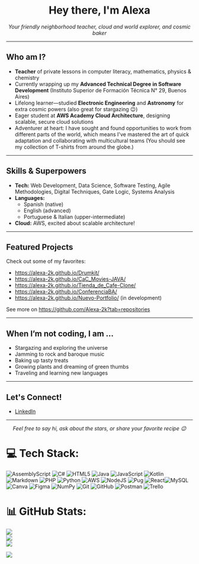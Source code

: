 <h1 align="center">Hey there, I'm Alexa</h1>
<p align="center">
  <i>Your friendly neighborhood teacher, cloud and world explorer, and cosmic baker</i>
</p>

---

## Who am I?

- **Teacher** of private lessons in computer literacy, mathematics, physics & chemistry
- Currently wrapping up my **Advanced Technical Degree in Software Development** (Instituto Superior de Formación Técnica N° 29, Buenos Aires)
- Lifelong learner—studied **Electronic Engineering** and **Astronomy** for extra cosmic powers (also great for stargazing 😉)
- Eager student at **AWS Academy Cloud Architecture**, designing scalable, secure cloud solutions
- Adventurer at heart: I have sought and found opportunities to work from different parts of the world, which means I've mastered the art of quick adaptation and collaborating with multicultural teams (You should see my collection of T-shirts from around the globe.)

---

## Skills & Superpowers

- **Tech:** Web Development, Data Science, Software Testing, Agile Methodologies, Digital Techniques, Gate Logic, Systems Analysis
- **Languages:**  
  - Spanish (native)  
  - English (advanced)
  - Portuguese & Italian (upper-intermediate)
- **Cloud:** AWS, excited about scalable architecture!

---

## Featured Projects

Check out some of my favorites:
- https://alexa-2k.github.io/Drumkit/
- https://alexa-2k.github.io/CaC_Movies-JAVA/
- https://alexa-2k.github.io/Tienda_de_Cafe-Clone/
- https://alexa-2k.github.io/ConferenciaBA/
- https://alexa-2k.github.io/Nuevo-Portfolio/ (in development)

See more on https://github.com/Alexa-2k?tab=repositories

---

##  When I’m not coding, I am ...

- Stargazing and exploring the universe 
- Jamming to rock and baroque music 
- Baking up tasty treats 
- Growing plants and dreaming of green thumbs 
- Traveling and learning new languages 

---

##  Let's Connect!

- [LinkedIn](https://www.linkedin.com/in/lorena-rachich/)

---

<p align="center">
  <i>Feel free to say hi, ask about the stars, or share your favorite recipe 😉</i>
</p>

# 💻 Tech Stack:
![AssemblyScript](https://img.shields.io/badge/assembly%20script-%23000000.svg?style=for-the-badge&logo=assemblyscript&logoColor=white) ![C#](https://img.shields.io/badge/c%23-%23239120.svg?style=for-the-badge&logo=csharp&logoColor=white) ![HTML5](https://img.shields.io/badge/html5-%23E34F26.svg?style=for-the-badge&logo=html5&logoColor=white) ![Java](https://img.shields.io/badge/java-%23ED8B00.svg?style=for-the-badge&logo=openjdk&logoColor=white) ![JavaScript](https://img.shields.io/badge/javascript-%23323330.svg?style=for-the-badge&logo=javascript&logoColor=%23F7DF1E) ![Kotlin](https://img.shields.io/badge/kotlin-%237F52FF.svg?style=for-the-badge&logo=kotlin&logoColor=white) ![Markdown](https://img.shields.io/badge/markdown-%23000000.svg?style=for-the-badge&logo=markdown&logoColor=white) ![PHP](https://img.shields.io/badge/php-%23777BB4.svg?style=for-the-badge&logo=php&logoColor=white) ![Python](https://img.shields.io/badge/python-3670A0?style=for-the-badge&logo=python&logoColor=ffdd54) ![AWS](https://img.shields.io/badge/AWS-%23FF9900.svg?style=for-the-badge&logo=amazon-aws&logoColor=white) ![NodeJS](https://img.shields.io/badge/node.js-6DA55F?style=for-the-badge&logo=node.js&logoColor=white) ![Pug](https://img.shields.io/badge/Pug-FFF?style=for-the-badge&logo=pug&logoColor=A86454) ![React](https://img.shields.io/badge/react-%2320232a.svg?style=for-the-badge&logo=react&logoColor=%2361DAFB)![MySQL](https://img.shields.io/badge/mysql-4479A1.svg?style=for-the-badge&logo=mysql&logoColor=white) ![Canva](https://img.shields.io/badge/Canva-%2300C4CC.svg?style=for-the-badge&logo=Canva&logoColor=white) ![Figma](https://img.shields.io/badge/figma-%23F24E1E.svg?style=for-the-badge&logo=figma&logoColor=white) ![NumPy](https://img.shields.io/badge/numpy-%23013243.svg?style=for-the-badge&logo=numpy&logoColor=white) ![Git](https://img.shields.io/badge/git-%23F05033.svg?style=for-the-badge&logo=git&logoColor=white) ![GitHub](https://img.shields.io/badge/github-%23121011.svg?style=for-the-badge&logo=github&logoColor=white) ![Postman](https://img.shields.io/badge/Postman-FF6C37?style=for-the-badge&logo=postman&logoColor=white) ![Trello](https://img.shields.io/badge/Trello-%23026AA7.svg?style=for-the-badge&logo=Trello&logoColor=white) 

# 📊 GitHub Stats:
![](https://github-readme-stats.vercel.app/api?username=Alexa-2k&theme=vision-friendly-dark&hide_border=false&include_all_commits=true&count_private=true)<br/>
![](https://nirzak-streak-stats.vercel.app/?user=Alexa-2k&theme=vision-friendly-dark&hide_border=false)<br/>
![](https://github-readme-stats.vercel.app/api/top-langs/?username=Alexa-2k&theme=vision-friendly-dark&hide_border=false&include_all_commits=true&count_private=true&layout=compact)


<!--### 🔝 Top Contributed Repo-->
<!--[![](https://github-contributor-stats.vercel.app/api?username=Alexa-2k&limit=5&theme=shadow_red&combine_all_yearly_contributions=true)-->

[![](https://visitcount.itsvg.in/api?id=Alexa-2k&icon=9&color=4)](https://visitcount.itsvg.in) 

<!-- Proudly created with GPRM ( https://gprm.itsvg.in ) -->
